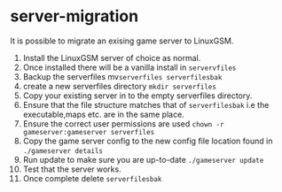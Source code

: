 # server-migration

It is possible to migrate an exising game server to LinuxGSM.

1. Install the LinuxGSM server of choice as normal.
2. Once installed there will be a vanilla install in `servervfiles`
3. Backup the serverfiles mv`serverfiles serverfilesbak`
4. create a new serverfiles directory `mkdir serverfiles`
5. Copy your existing server in to the empty serverfiles directory.
6. Ensure that the file structure matches that of `serverfilesbak` i.e the executable,maps etc. are in the same place.
7. Ensure the correct user permissions are used `chown -r gameserver:gameserver serverfiles`
8. Copy the game server config to the new config file location found in `./gameserver details`
9. Run update to make sure you are up-to-date `./gameserver update`
10. Test that the server works.
11. Once complete delete `serverfilesbak`

